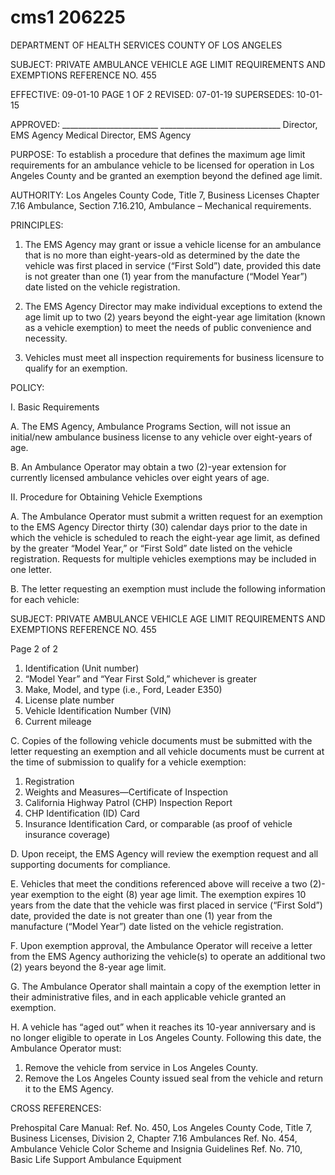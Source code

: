 # cms1 206225

DEPARTMENT OF HEALTH SERVICES 
COUNTY OF LOS ANGELES 
 
SUBJECT: PRIVATE AMBULANCE VEHICLE AGE LIMIT 
REQUIREMENTS AND EXEMPTIONS REFERENCE NO. 455 
 
 
EFFECTIVE: 09-01-10  PAGE 1 OF 2 
REVISED: 07-01-19 
SUPERSEDES: 10-01-15 
 
 
APPROVED:   ________________________ ______________________________ 
Director, EMS Agency   Medical Director, EMS Agency 
 
PURPOSE: To establish a procedure that defines the maximum age limit requirements for an 
ambulance vehicle to be licensed for operation in Los Angeles County and be 
granted an exemption beyond the defined age limit.  
 
AUTHORITY:  Los Angeles County Code, Title 7, Business Licenses Chapter 7.16 Ambulance, 
Section 7.16.210, Ambulance – Mechanical requirements. 
 
PRINCIPLES: 
 
1. The EMS Agency may grant or issue a vehicle license for an ambulance that is no more 
than eight-years-old as determined by the date the vehicle was first placed in service 
(“First Sold”) date, provided this date is not greater than one (1) year from the manufacture 
(“Model Year”) date listed on the vehicle registration. 
 
2. The EMS Agency Director may make individual exceptions to extend the age limit up to 
two (2) years beyond the eight-year age limitation (known as a vehicle exemption) to meet 
the needs of public convenience and necessity. 
 
3. Vehicles must meet all inspection requirements for business licensure to qualify for an 
exemption. 
 
POLICY: 
 
I. Basic Requirements 
 
A. The EMS Agency, Ambulance Programs Section, will not issue an initial/new 
ambulance business license to any vehicle over eight-years of age. 
 
B. An Ambulance Operator may obtain a two (2)-year extension for currently 
licensed ambulance vehicles over eight years of age. 
 
II. Procedure for Obtaining Vehicle Exemptions 
 
A. The Ambulance Operator must submit a written request for an exemption to the 
EMS Agency Director thirty (30) calendar days prior to the date in which the 
vehicle is scheduled to reach the eight-year age limit, as defined by the greater 
“Model Year,” or “First Sold” date listed on the vehicle registration.  Requests for 
multiple vehicles exemptions may be included in one letter. 
 
B. The letter requesting an exemption must include the following information for 
each vehicle: 
 

SUBJECT: PRIVATE AMBULANCE VEHICLE AGE LIMIT 
 REQUIREMENTS AND EXEMPTIONS REFERENCE NO. 455 
 
 
Page 2 of    2 
 
1. Identification (Unit number) 
2. “Model Year” and “Year First Sold,” whichever is greater 
3. Make, Model, and type (i.e., Ford, Leader E350) 
4. License plate number 
5. Vehicle Identification Number (VIN) 
6. Current mileage 
 
C. Copies of the following vehicle documents must be submitted with the letter 
requesting an exemption and all vehicle documents must be current at the time 
of submission to qualify for a vehicle exemption: 
 
1. Registration 
2. Weights and Measures—Certificate of Inspection 
3. California Highway Patrol (CHP) Inspection Report 
4. CHP Identification (ID) Card 
5. Insurance Identification Card, or comparable (as proof of vehicle 
insurance coverage) 
 
D. Upon receipt, the EMS Agency will review the exemption request and all 
supporting documents for compliance. 
 
E. Vehicles that meet the conditions referenced above will receive a two (2)-year 
exemption to the eight (8) year age limit.  The exemption expires 10 years from 
the date that the vehicle was first placed in service (“First Sold”) date, provided 
the date is not greater than one (1) year from the manufacture (“Model Year”) 
date listed on the vehicle registration. 
 
F. Upon exemption approval, the Ambulance Operator will receive a letter from the 
EMS Agency authorizing the vehicle(s) to operate an additional two (2) years 
beyond the 8-year age limit. 
 
G. The Ambulance Operator shall maintain a copy of the exemption letter in their 
administrative files, and in each applicable vehicle granted an exemption. 
 
H. A vehicle has “aged out” when it reaches its 10-year anniversary and is no longer 
eligible to operate in Los Angeles County.  Following this date, the Ambulance 
Operator must: 
 
1. Remove the vehicle from service in Los Angeles County. 
2. Remove the Los Angeles County issued seal from the vehicle and return 
it to the EMS Agency. 
 
 
CROSS REFERENCES: 
 
Prehospital Care Manual: 
Ref. No. 450, Los Angeles County Code, Title 7, Business Licenses, Division 2, Chapter 
7.16 Ambulances 
Ref. No. 454, Ambulance Vehicle Color Scheme and Insignia Guidelines 
Ref. No. 710, Basic Life Support Ambulance Equipment
